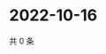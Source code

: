 # 2022-10-16

共 0 条

<!-- BEGIN WEIBO -->
<!-- 最后更新时间 Sun Oct 16 2022 13:42:44 GMT+0800 (China Standard Time) -->

<!-- END WEIBO -->
